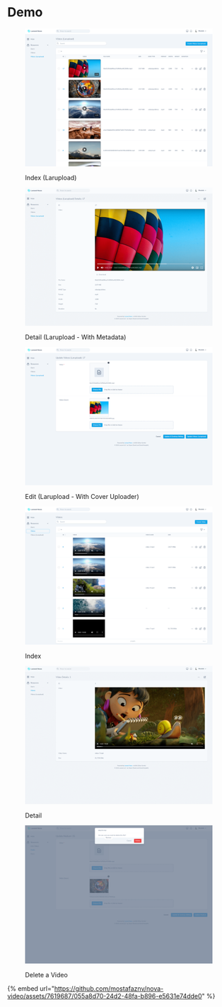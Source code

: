 # Demo



<div>

<figure><img src="../.gitbook/assets/1.png" alt=""><figcaption><p>Index (Larupload)</p></figcaption></figure>

 

<figure><img src="../.gitbook/assets/2.png" alt=""><figcaption><p>Detail (Larupload - With Metadata)</p></figcaption></figure>

 

<figure><img src="../.gitbook/assets/3.png" alt=""><figcaption><p>Edit (Larupload - With Cover Uploader)</p></figcaption></figure>

 

<figure><img src="../.gitbook/assets/4.png" alt=""><figcaption><p>Index</p></figcaption></figure>

 

<figure><img src="../.gitbook/assets/5.png" alt=""><figcaption><p>Detail</p></figcaption></figure>

 

<figure><img src="../.gitbook/assets/6.png" alt=""><figcaption><p>Delete a Video</p></figcaption></figure>

</div>



{% embed url="https://github.com/mostafaznv/nova-video/assets/7619687/055a8d70-24d2-48fa-b896-e5631e74dde0" %}
